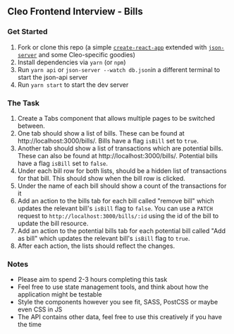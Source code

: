 ## Cleo Frontend Interview - Bills
### Get Started
1. Fork or clone this repo (a simple [`create-react-app`](https://github.com/facebook/create-react-app) extended with [`json-server`](https://github.com/typicode/json-server) and some Cleo-specific goodies)
1. Install dependencies via `yarn` (or `npm`)
1. Run `yarn api` or `json-server --watch db.json`in a different terminal to start the json-api server
1. Run `yarn start` to start the dev server

### The Task
1. Create a Tabs component that allows multiple pages to be switched between.
1. One tab should show a list of bills. These can be found at http://localhost:3000/bills/. Bills have a flag `isBill` set to `true`.
1. Another tab should show a list of transactions which are potential bills. These can also be found at http://localhost:3000/bills/. Potential bills have a flag `isBill` set to `false`.
1. Under each bill row for both lists, should be a hidden list of transactions for that bill. This should show when the bill row is clicked.
1. Under the name of each bill should show a count of the transactions for it
1. Add an action to the bills tab for each bill called "remove bill" which updates the relevant bill's `isBill` flag to `false`. You can use a `PATCH` request to `http://localhost:3000/bills/:id` using the id of the bill to update the bill resource.
1. Add an action to the potential bills tab for each potential bill called "Add as bill" which updates the relevant bill's `isBill` flag to `true`.
1. After each action, the lists should reflect the changes.

### Notes
- Please aim to spend 2-3 hours completing this task
- Feel free to use state management tools, and think about how the application might be testable
- Style the components however you see fit, SASS, PostCSS or maybe even CSS in JS
- The API contains other data, feel free to use this creatively if you have the time
